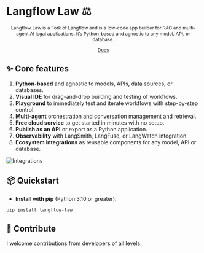 <!-- markdownlint-disable MD030 -->

# Langflow Law ⚖️

<p align="center" style="font-size: 12px;">
    Langflow Law is a Fork of Langflow and is a low-code app builder for RAG and multi-agent AI legal applications. It’s Python-based and agnostic to any model, API, or database.
</p>

<p align="center" style="font-size: 12px;">
    <a href="https://docs.langflow.org" style="text-decoration: underline;">Docs</a> 
    
</p>



## ✨ Core features

1. **Python-based** and agnostic to models, APIs, data sources, or databases.
2. **Visual IDE** for drag-and-drop building and testing of workflows.
3. **Playground** to immediately test and iterate workflows with step-by-step control.
4. **Multi-agent** orchestration and conversation management and retrieval.
5. **Free cloud service** to get started in minutes with no setup.
6. **Publish as an API** or export as a Python application.
7. **Observability** with LangSmith, LangFuse, or LangWatch integration.
8.  **Ecosystem integrations** as reusable components for any model, API or database.

![Integrations](https://github.com/user-attachments/assets/e9c96dc4-47bf-48ab-ad58-e01e038f25e8)


## 📦 Quickstart

- **Install with pip** (Python 3.10 or greater):

```shell
pip install langflow-law
```





## 👋 Contribute

I welcome contributions from developers of all levels.


